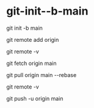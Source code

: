 # git-init--b-main
git init -b main

git remote add origin

git remote -v

git fetch origin main

git pull origin main --rebase

git remote -v

git push -u origin main
